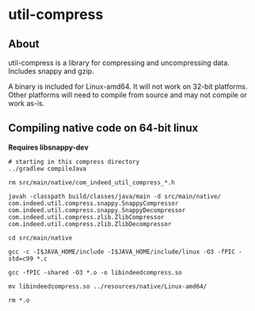 # util-compress

## About
util-compress is a library for compressing and uncompressing data. Includes snappy and gzip.

A binary is included for Linux-amd64. It will not work on 32-bit platforms. Other platforms will need to compile from source and may not compile or work as-is.

## Compiling native code on 64-bit linux

**Requires libsnappy-dev**

```
# starting in this compress directory
../gradlew compileJava

rm src/main/native/com_indeed_util_compress_*.h

javah -classpath build/classes/java/main -d src/main/native/ com.indeed.util.compress.snappy.SnappyCompressor com.indeed.util.compress.snappy.SnappyDecompressor com.indeed.util.compress.zlib.ZlibCompressor com.indeed.util.compress.zlib.ZlibDecompressor

cd src/main/native

gcc -c -I$JAVA_HOME/include -I$JAVA_HOME/include/linux -O3 -fPIC -std=c99 *.c

gcc -fPIC -shared -O3 *.o -o libindeedcompress.so

mv libindeedcompress.so ../resources/native/Linux-amd64/

rm *.o
```
